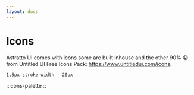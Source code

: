 ```yaml
---
layout: docs
---
```


# Icons

Astratto UI comes with icons some are built inhouse and the other 90% 😛 from Untitled UI Free Icons Pack:
<https://www.untitledui.com/icons>.

`1.5px stroke width - 20px`

::icons-palette
::
